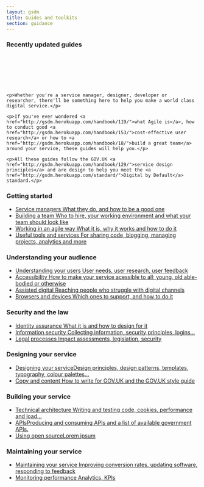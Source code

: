 ```yaml
---
layout: gsdm
title: Guides and toolkits
section: guidance
---
```


<div class="guides-intro">
  <div class="recently-updated">
    <h3>Recently updated guides</h3>
    <br />
    <br />
    <br />
    <br />
    <br />
  </div>
  <div class="getting-started">

    <p>Whether you're a service manager, designer, developer or researcher, there'll be something here to help you make a world class digital service.</p>

    <p>If you've ever wondered <a href="http://gsdm.herokuapp.com/handbook/119/">what Agile is</a>, how to conduct good <a href="http://gsdm.herokuapp.com/handbook/153/">cost-effective user research</a> or how to <a href="http://gsdm.herokuapp.com/handbook/18/">build a great team</a> around your service, these guides will help you.</p>

    <p>All these guides follow the GOV.UK <a href="http://gsdm.herokuapp.com/handbook/129/">service design principles</a> and are design to help you meet the <a href="http://gsdm.herokuapp.com/standard/">Digital by Default</a> standard.</p>

  </div>
</div>

<div class="topic">
  <h3>Getting started</h3>
  <ul>
      <li><a href="/guides-and-toolkits/building-a-team/servicemanager.html"><span class="title">Service managers</span><span class="description">  What they do, and how to be a good one</span></a></li>
      <li><a href="/guides-and-toolkits/building-a-team/"><span class="title">Building a team</span><span class="description">  Who to hire, your working environment and what your team should look like</span></a></li>
      <li><a href="/guides-and-toolkits/working-in-an-agile-way/"><span class="title">Working in an agile way</span><span class="description">  What it is, why it works and how to do it</span></a></li>
      <li><a href="/guides-and-toolkits/tools-and-services/"><span class="title">Useful tools and services</span><span class="description">  For sharing code, blogging, managing projects, analytics and more</span></a></li>
  </ul>
</div>
<div class="topic">
<h3>Understanding your audience</h3>
  <ul>
      <li><a href="/guides-and-toolkits/understanding-your-users/"><span class="title">Understanding your users</span><span class="description">  User needs, user research, user feedback</span></a></li>
      <li><a href="/guides-and-toolkits/accessibility"><span class="title">Accessibility</span><span class="description">  How to make your service acessible to all; young, old able-bodied or otherwise</span></a></li>
      <li><a href="/guides-and-toolkits/assisted-digital"><span class="title">Assisted digital</span><span class="description">  Reaching people who struggle with digital channels</span></a></li>
      <li><a href="/guides-and-toolkits/designing-your-service/browsercompatibility.html"><span class="title">Browsers and devices</span><span class="description">  Which ones to support, and how to do it</span></a></li>
  </ul>
</div>
<div class="topic">
<h3>Security and the law</h3>
<ul>
    <li><a href="/handbook/29/"><span class="title">Identity assurance</span><span class="description">  What it is and how to design for it</span></a></li>
    <li><a href="/handbook/29/"><span class="title">Information security</span><span class="description">  Collecting information, security principles, logins...</span></a></li>
    <li><a href="/handbook/29/"><span class="title">Legal processes</span><span class="description"> Impact assessments, legislation, security</span></a></li>
</ul>
</div>
<div class="topic">
<h3>Designing your service</h3>
  <ul>
    <li><a href="/handbook/29/"><span class="title">Designing your service</span><span class="description">Design principles, design patterns, templates, typography, colour palettes...</span></a></li>
    <li><a href="/handbook/29/"><span class="title">Copy and content</span><span class="description">  How to write for GOV.UK and the GOV.UK style guide</span></a></li>
  </ul>
</div>
<div class="topic">
<h3>Building your service</h3>
  <ul>
      <li><a href="/handbook/29/"><span class="title">Technical architecture</span><span class="description">  Writing and testing code, cookies, performance and load...</span></a></li>
      <li><a href="/handbook/29/"><span class="title">APIs</span><span class="description">Producing and consuming APIs and a list of available government APIs.</span></a></li>
      <li><a href="/handbook/29/"><span class="title">Using open source</span><span class="description">Lorem ipsum</span></a></li>
    </ul>
</div>
<div class="topic">
<h3>Maintaining your service</h3>
  <ul>
      <li><a href="/handbook/29/"><span class="title">Maintaining your service</span><span class="description">  Improving conversion rates, updating software,  responding to feedback</span></a></li>
      <li><a href="/handbook/29/"><span class="title">Monitoring performance</span><span class="description">  Analytics, KPIs</span></a></li>
  </ul>
</div>


<!--

<div class="categories">
  <div>  
    <h3>Accessibility</h3>
    <ul>
      <li><a href="/guides-and-toolkits/accessibility/accessibilityrequirements.html">Accesibility requirements</a></li>
      <li><a href="/guides-and-toolkits/accessibility/accessibilitystatementsandpolicies.html">Accesibility statements and policies</a></li>
      <li><a href="/guides-and-toolkits/accessibility/wcag2guidelines.html">WCAG 2.0 guidelines</a></li>
    </ul>
  </div>
  <div>
    <h3>APIs</h3>
    <ul>
      <li><a href="/guides-and-toolkits/apis/producingapis.html">Producing APIs</a></li>
      <li><a href="/guides-and-toolkits/apis/usingapis.html">Using APIs</a></li>
    </ul>
  </div>
  <div>
    <h3>Assisted digital</h3>
    <ul>
      <li><a href="/guides-and-toolkits/assisted-digital/assisteddigitalaudiencesize.html">Audience size</a></li>
      <li><a href="/guides-and-toolkits/assisted-digital/deliverymodels.html">Delivery models</a></li>
      <li><a href="/guides-and-toolkits/assisted-digital/whatisassisteddigital.html">What is assisted digital?</a></li>
    </ul>
  </div>
  <div>
    <h3>Building a team</h3>
    <ul>
      <li><a href="/guides-and-toolkits/building-a-team/accessibilityskills.html">Accessibility skills</a></li>
      <li><a href="/guides-and-toolkits/building-a-team/analyticsskills.html">Analytics skills</a></li>
      <li><a href="/guides-and-toolkits/building-a-team/designskills.html">Design skills</a></li>   
      <li><a href="/guides-and-toolkits/building-a-team/managingconsultantsprocuredspecialists.html">Managing consultants/procured specialists</a></li>
      <li><a href="/guides-and-toolkits/building-a-team/procuringconcultantspecialists.html">Procuring consultants and specialists</a></li>     
      <li><a href="/guides-and-toolkits/building-a-team/securityskills.html">Security skills</a></li>           
      <li><a href="/guides-and-toolkits/building-a-team/servicemanager.html">Service manager</a></li>  
      <li><a href="/guides-and-toolkits/building-a-team/whatateamlookslike.html">What a team looks like</a></li>       
      <li><a href="/guides-and-toolkits/building-a-team/workingenvironment.html">Working environment</a></li>          
    </ul>
  </div>
  <div>
    <h3>Colours</h3>
    <ul>
      <li><a href="/guides-and-toolkits/colours/greys.html">Greys</a></li>
      <li><a href="/guides-and-toolkits/colours/index.html">Colour palettes</a></li>    
    </ul>
  </div>
  <div>
    <h3>Cookies</h3>
    <ul>
      <li><a href="/guides-and-toolkits/cookies/cookiewarnings.html">Cookie warnings</a></li>
      <li><a href="/guides-and-toolkits/cookies/usingcookies.html">Using cookies</a></li>   
    </ul>
  </div>
  <div>
    <h3>Copy and content</h3>
    <ul>
      <li><a href="/guides-and-toolkits/copy-and-content/alphabetawarnings.html">Alpha and beta warnings</a></li>
      <li><a href="/guides-and-toolkits/copy-and-content/commonactions.html">Common actions</a></li>    
      <li><a href="/guides-and-toolkits/copy-and-content/copyinofflineorassisteddigitalchannels.html">Copy in offline or Assisted Digital channels</a></li><li><a href="/guides-and-toolkits/copy-and-content/errormessages.html">Error messages</a></li>         
      <li><a href="/guides-and-toolkits/copy-and-content/howtowrite.html">How to write</a></li>
      <li><a href="/guides-and-toolkits/copy-and-content/readingages.html">Reading ages</a></li>            
      <li><a href="/guides-and-toolkits/copy-and-content/styleguide.html">Style guide</a></li>    
      <li><a href="/guides-and-toolkits/copy-and-content/termsandconditions.html">Terms and conditions</a></li>       
      <li><a href="/guides-and-toolkits/copy-and-content/transactionalmicrocopy.html">Transactional microcopy</a></li>            
      <li><a href="/guides-and-toolkits/copy-and-content/wordstoavoid.html">Words to avoid</a></li>               
    </ul>
  </div>
  <div>
    <h3>Design patterns</h3>
    <ul>
        <li><a href="/guides-and-toolkits/design-patterns/index">Getting started</a></li>       
        <li><a href="/guides-and-toolkits/design-patterns/accordion-form.html">Accordion form</a></li>
        <li><a href="/guides-and-toolkits/design-patterns/buttons.html">Buttons</a></li>   
        <li><a href="/guides-and-toolkits/design-patterns/contact-details.html">Contact details</a></li>   
        <li><a href="/guides-and-toolkits/design-patterns/emphasised-form-controls.html">Emphasised form controls</a></li>
        <li><a href="/guides-and-toolkits/design-patterns/form-anatomy.html">Form anatomy</a></li>
        <li><a href="/guides-and-toolkits/design-patterns/hidden-form-controls.html">Hidden form controls</a></li>   
        <li><a href="/guides-and-toolkits/design-patterns/how-to-use.html">How to use</a></li>       
        <li><a href="/guides-and-toolkits/design-patterns/panels.html">Panels</a></li>
        <li><a href="/guides-and-toolkits/design-patterns/progress-indicator.html">Progress indicator</a></li>
        <li><a href="/guides-and-toolkits/design-patterns/registration-form.html">Registration Form</a></li>   
        <li><a href="/guides-and-toolkits/design-patterns/regular-grid.html">Regular grid</a></li>
        <li><a href="/guides-and-toolkits/design-patterns/show-hide.html">Show and hide</a></li>   
        <li><a href="/guides-and-toolkits/design-patterns/show-hide-animated.html">Show and hide (animated)</a></li>   
    </ul>
  </div>
  <div>
    <h3>Designing your service</h3>
    <ul>
        <li><a href="/guides-and-toolkits/designing-your-service/browsercompatability.html">Browser compatibility</a></li>
        <li><a href="/guides-and-toolkits/designing-your-service/buildingprototypes.html">Building prototypes</a></li>
        <li><a href="/guides-and-toolkits/designing-your-service/colourpalettes.html">Colour palettes</a></li>    
        <li><a href="/guides-and-toolkits/designing-your-service/commonpitfallsofdesign.html">Common pitfalls of design</a></li>        
        <li><a href="/guides-and-toolkits/designing-your-service/designingtheinformationyoucollect.html">Designing the information you collect</a></li>
        <li><a href="/guides-and-toolkits/designing-your-service/designpatterns.html">Design patterns</a></li>
      <li><a href="/guides-and-toolkits/designing-your-service/designprincipals.html">Design principals</a></li>
       <li><a href="/guides-and-toolkits/designing-your-service/impactlevels.html">Impact levels</a></li>
       <li><a href="/guides-and-toolkits/designing-your-service/incorperatingdataintodesign.html">Incorperating data into design</a></li>  
       <li><a href="/guides-and-toolkits/designing-your-service/legislativebarrierstodesign.html">Legislative barriers to design</a></li>    
       <li><a href="/guides-and-toolkits/designing-your-service/pagetemplates.html">Page templates</a></li>  
       <li><a href="/guides-and-toolkits/designing-your-service/scssrepo.html">SCSS repository</a></li> 
       <li><a href="/guides-and-toolkits/designing-your-service/sharedassetlibraries.html">Shared asset libraries</a></li>     
       <li><a href="/guides-and-toolkits/designing-your-service/startandendoftransactionpages.html">Start and end of transaction pages</a></li>
       <li><a href="/guides-and-toolkits/designing-your-service/typography.html">Typography</a></li>       
       <li><a href="/guides-and-toolkits/designing-your-service/understandingthesecuritylevel.html">Understanding the security level</a></li>            
       <li><a href="/guides-and-toolkits/designing-your-service/urldesign.html">URL design</a></li>     
    </ul>
  </div>
  <div>
    <h3>Information security</h3>
    <ul>
      <li><a href="/guides-and-toolkits/information-security/fadingpolicy.html">'Fading' policy</a></li>
      <li><a href="/guides-and-toolkits/information-security/informationsecurity.html">Information security</a></li>    
      <li><a href="/guides-and-toolkits/information-security/ocsaguidance.html">OCSA guidance</a></li>
      <li><a href="/guides-and-toolkits/information-security/siroskillsrequirements.html">SIRO skills</a></li>    
      <li><a href="/guides-and-toolkits/information-security/whoownsuserinformation.html">Who owns user information</a></li>
    </ul>
  </div>
  <div>
    <h3>KPIs and analytics</h3>
    <ul>
      <li><a href="/guides-and-toolkits/apis/configureinganalyticstools.html">Configuring analytics tools</a></li>
      <li><a href="/guides-and-toolkits/apis/definingkpis.html">Defining KPIs</a></li>
      <li><a href="/guides-and-toolkits/apis/implementingcostpertransactionmeasure.html">Implementing cost per transaction measure</a></li>   
      <li><a href="/guides-and-toolkits/apis/implementingcustomersatisfactionmeasure.html">Implementing customer satisfaction measure</a></li>        
      <li><a href="/guides-and-toolkits/apis/implementingtransactionsuccessmetric.html">Implementing transaction success metric</a></li>            
      <li><a href="/guides-and-toolkits/apis/settingperformancegoalsovertime.html">Setting performance goals over time</a></li>               
    </ul>
  </div>

  <div>
    <h3>Legal processes</h3>
    <ul>
      <li><a href="/guides-and-toolkits/legal-processes/assuranceandaccreditation.html">Assurance and accreditation</a></li>
      <li><a href="/guides-and-toolkits/legal-processes/csgapprovedprocurement.html">CSG approved procurement</a></li>
      <li><a href="/guides-and-toolkits/legal-processes/impactassessment.html">Impact assessment</a></li>   
      <li><a href="/guides-and-toolkits/legal-processes/ithealthcheck.html">IT health check</a></li>        
      <li><a href="/guides-and-toolkits/legal-processes/openstandardsandlicencing.html">Open standards and licencing</a></li>
    </ul>
  </div>

  <div>
    <h3>Maintaining services</h3>
    <ul>
      <li><a href="/guides-and-toolkits/maintaining-services/actingonuserfeedback.html">Acting on user feedback</a></li>
      <li><a href="/guides-and-toolkits/maintaining-services/hosting.html">Hosting</a></li>
      <li><a href="/guides-and-toolkits/maintaining-services/monitoring.html">Monitoring</a></li>   
      <li><a href="/guides-and-toolkits/maintaining-services/releasestrategies.html">Release strategies</a></li>        
    </ul>
  </div>

  <div>
    <h3>Optimising service performance</h3>
    <ul>
      <li><a href="/guides-and-toolkits/optimising-service-performance/conversionrates.html">Conversion rates</a></li>
      <li><a href="/guides-and-toolkits/optimising-service-performance/datastyleguide.html">Data style guide</a></li>   
      <li><a href="/guides-and-toolkits/optimising-service-performance/multivariatetesting.html">Multivariate testing</a></li>        
    </ul>
  </div>

  <div>
    <h3>Planning to monitor performance</h3>
    <ul>
      <li><a href="/guides-and-toolkits/planning-to-monitor-performance/performanceframework.html">Performance framework</a></li>
      <li><a href="/guides-and-toolkits/planning-to-monitor-performance/settingabaseline.html">Setting a baseline</a></li>    
    </ul>
  </div>

  <div>
    <h3>Technical architecture</h3>
    <ul>
      <li><a href="/guides-and-toolkits/technical-architecture/codetesting.html">Code testing</a></li>
      <li><a href="/guides-and-toolkits/technical-architecture/configurationmanagement.html">Confirguration management</a></li>   
      <li><a href="/guides-and-toolkits/technical-architecture/domainnames.html">Domain names</a></li>        
      <li><a href="/guides-and-toolkits/technical-architecture/loadandperformancetesting.html">Load and performance testing</a></li>            
      <li><a href="/guides-and-toolkits/technical-architecture/logins.html">Logins</a></li> 
      <li><a href="/guides-and-toolkits/technical-architecture/opensourceconsiderations.html">Open source considerations</a></li>       
      <li><a href="/guides-and-toolkits/technical-architecture/penetrationtesting.html">Penetration testing</a></li>                        
      <li><a href="/guides-and-toolkits/technical-architecture/sandboxandstagingservers.html">Sandbox and staging servers</a></li>
    </ul>
  </div>


  <div>
    <h3>Tools and services</h3>
    <ul>
      <li><a href="/guides-and-toolkits/tools-and-services/availableanalyticstools.html">Available analytics tools</a></li>
      <li><a href="/guides-and-toolkits/tools-and-services/blogsoftware.html">Blog software</a></li>
      <li><a href="/guides-and-toolkits/tools-and-services/feedback_and_code_review.html">Feedback and code review</a></li>
      <li><a href="/guides-and-toolkits/tools-and-services/gcloud.html">Gcloud</a></li>
      <li><a href="/guides-and-toolkits/tools-and-services/helpdesk.html">Help desk</a></li>
      <li><a href="/guides-and-toolkits/tools-and-services/irc.html">IRC group chat</a></li>
      <li><a href="/guides-and-toolkits/tools-and-services/versioncontrol.html">Version control</a></li>
    </ul>
  </div>

  <div>
    <h3>User feedback</h3>
    <ul>
      <li><a href="/guides-and-toolkits/user-feedback/sentimentanalysis.html">Greys</a></li>
    </ul>
  </div>

  <div>
    <h3>User research</h3>
    <ul>
      <li><a href="/guides-and-toolkits/user-research/cardsorting.html">Card sorting</a></li>
      <li><a href="/guides-and-toolkits/user-research/communityusergroups.html">Community user groups</a></li>    
      <li><a href="/guides-and-toolkits/user-research/conceptalphatesting.html">Concept / alpha testing</a></li>      
      <li><a href="/guides-and-toolkits/user-research/communityusergroups.html">Community user groups</a></li>     
      <li><a href="/guides-and-toolkits/user-research/discussionguides.html">Discussion guides</a></li>        
      <li><a href="/guides-and-toolkits/user-research/ethnographicresearch.html">Ethnographic research</a></li>           
      <li><a href="/guides-and-toolkits/user-research/focusgroupsminigroupsandinterviews.html">focus-groups / mini-groups and interviews</a></li>
      <li><a href="/guides-and-toolkits/user-research/guerillatesting.html">Guerilla testing</a></li>
      <li><a href="/guides-and-toolkits/user-research/heuristicevaluations.html">Heuristic evaluations</a></li>
      <li><a href="/guides-and-toolkits/user-research/introductiontouserresearch.html">Introduction to user research</a></li>       
      <li><a href="/guides-and-toolkits/user-research/labbasedusertesting.html">lab-based user research</a></li>   
      <li><a href="/guides-and-toolkits/user-research/onlineomnibussurveying.html">Online omnibus surveying</a></li>             
      <li><a href="/guides-and-toolkits/user-research/onlineresearchpanels.html">Online research panels</a></li>                  
      <li><a href="/guides-and-toolkits/user-research/remoteusabilitysummativetesting.html">Remote usability summative research</a></li>     
      <li><a href="/guides-and-toolkits/user-research/samedayusertesting.html">Same day user research</a></li>     
      <li><a href="/guides-and-toolkits/user-research/samplingmethodologies.html">Sampling methodologies</a></li>  
      <li><a href="/guides-and-toolkits/user-research/surveydesign.html">Survey design</a></li>   
      <li><a href="/guides-and-toolkits/user-research/userresearchbriefs.html">User research briefs</a></li>          
      <li><a href="/guides-and-toolkits/user-research/userresearchsurveys.html">User research surveys</a></li>                              
      <li><a href="/guides-and-toolkits/user-research/userresearchtools.html">User research tools</a></li>                                  
    </ul>
  </div>

  <div>
    <h3>Users of your service</h3>
    <ul>
        <li><a href="/guides-and-toolkits/users-of-your-service/understandinguserneeds.html">Acting on user feedback</a></li>
    </ul>
  </div>

  <div>
    <h3>Working in an agile way</h3>
    <ul>
        <li><a href="/guides-and-toolkits/working-in-an-agile-way/runningretrospectives.html">Running retrospectives</a></li>
        <li><a href="/guides-and-toolkits/working-in-an-agile-way/structuringsprintcyclesandstandups.html">Structuring sprint cycles and standups</a></li>    
        <li><a href="/guides-and-toolkits/working-in-an-agile-way/whatagilelookslike.html">What agile looks like</a></li>       
        <li><a href="/guides-and-toolkits/working-in-an-agile-way/writinguserstories.html">Writing user stories</a></li>            
    </ul>
  </div>
</div>

-->